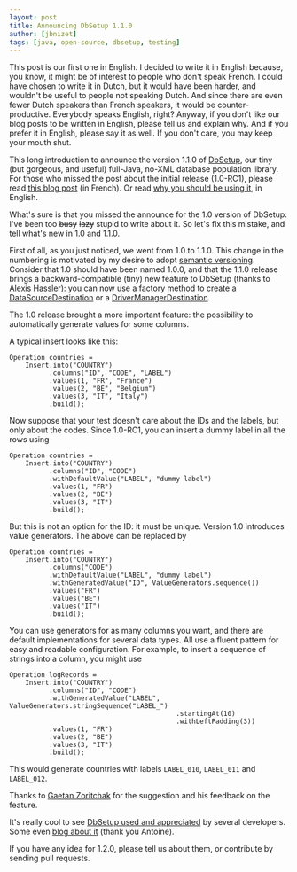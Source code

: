 ```yaml
---
layout: post
title: Announcing DbSetup 1.1.0
author: [jbnizet]
tags: [java, open-source, dbsetup, testing]
---
```


This post is our first one in English. I decided to write it in English because, you know, it might be of interest
to people who don't speak French. I could have chosen to write it in Dutch, but it would have been harder, and 
wouldn't be useful to people not speaking Dutch. And since there are even fewer Dutch speakers than French speakers, 
it would be counter-productive.
Everybody speaks English, right? Anyway, if you don't like our blog
posts to be written in English, please tell us and explain why. And if you prefer it in English, please say it as well. 
If you don't care, you may keep your mouth shut.

This long introduction to announce the version 1.1.0 of <a href="http://dbsetup.ninja-squad.com/">DbSetup</a>, our tiny 
(but gorgeous, and useful) full-Java, no-XML database population library. For those who missed the post about the initial 
release (1.0-RC1), please read <a href="/2012/10/02/introducing-dbsetup/">this blog post</a> (in French). Or read 
<a href="http://dbsetup.ninja-squad.com/approach.html">why you should be using it</a>, in English.

What's sure is that you missed the announce for the 1.0 version of DbSetup: I've been too 
<span style="text-decoration:line-through;">busy</span> <span style="text-decoration:line-through;">lazy</span>
stupid to write about it. So let's fix this mistake, and tell what's new in
1.0 and 1.1.0.

First of all, as you just noticed, we went from 1.0 to 1.1.0. This change in the numbering is motivated by my desire
to adopt <a href="http://semver.org/">semantic versioning</a>. Consider that 1.0 should have been named 1.0.0, and that the 1.1.0 release
brings a backward-compatible (tiny) new feature to DbSetup (thanks to <a href="https://twitter.com/AlexisHassler">Alexis Hassler</a>):
you can now use a factory method to create a 
<a href="http://dbsetup.ninja-squad.com/apidoc/1.1.0/com/ninja_squad/dbsetup/destination/DataSourceDestination.html#with%28javax.sql.DataSource%29">DataSourceDestination</a> 
or a <a href="http://dbsetup.ninja-squad.com/apidoc/1.1.0/com/ninja_squad/dbsetup/destination/DriverManagerDestination.html#with%28java.lang.String,%20java.lang.String,%20java.lang.String%29">DriverManagerDestination</a>.

The 1.0 release brought a more important feature: the possibility to automatically generate values for some columns. 

A typical insert looks like this:

    Operation countries = 
        Insert.into("COUNTRY")
              .columns("ID", "CODE", "LABEL")
              .values(1, "FR", "France")
              .values(2, "BE", "Belgium")
              .values(3, "IT", "Italy")
              .build();
              
Now suppose that your test doesn't care about the IDs and the labels, but only about the codes. Since 1.0-RC1, you can insert a dummy label
in all the rows using

    Operation countries = 
        Insert.into("COUNTRY")
              .columns("ID", "CODE")
              .withDefaultValue("LABEL", "dummy label")
              .values(1, "FR")
              .values(2, "BE")
              .values(3, "IT")
              .build();

But this is not an option for the ID: it must be unique. Version 1.0 introduces value generators. The above can be replaced by

    Operation countries = 
        Insert.into("COUNTRY")
              .columns("CODE")
              .withDefaultValue("LABEL", "dummy label")
              .withGeneratedValue("ID", ValueGenerators.sequence())
              .values("FR")
              .values("BE")
              .values("IT")
              .build();

You can use generators for as many columns you want, and there are default implementations for several data types. All use a 
fluent pattern for easy and readable configuration. For example, to insert a sequence of strings into a column, you might use

    Operation logRecords = 
        Insert.into("COUNTRY")
              .columns("ID", "CODE")
              .withGeneratedValue("LABEL", ValueGenerators.stringSequence("LABEL_")
                                              .startingAt(10)
                                              .withLeftPadding(3))
              .values(1, "FR")
              .values(2, "BE")
              .values(3, "IT")
              .build();
              
This would generate countries with labels `LABEL_010`, `LABEL_011` and `LABEL_012`.

Thanks to <a href="https://twitter.com/gz_k">Gaetan Zoritchak</a> for the suggestion and his feedback on the feature. 

It's really cool to see <a href="https://twitter.com/search?q=dbsetup">DbSetup used and appreciated</a> by several 
developers. Some even <a href="http://javaetmoi.com/2013/09/dbsetup-spring-test-vs-dbunit/">blog about it</a> (thank you Antoine).

If you have any idea for 1.2.0, please tell us about them, or contribute by sending pull requests.

